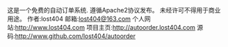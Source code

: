 这是一个免费的自动订单系统.
遵循Apache2协议发布。
未经许可不得用于商业用途。
作者:lost404
邮箱:lost404@163.com
个人网站:http://www.lost404.com
项目主页:http://autoorder.lost404.com
源码:http://www.github.com/lost404/autoorder